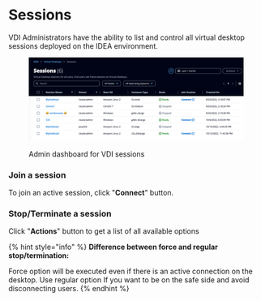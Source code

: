 # Sessions

VDI Administrators have the ability to list and control all virtual desktop sessions deployed on the IDEA environment.

<figure><img src="../../../.gitbook/assets/mods_vdi_admin_sessions.webp" alt=""><figcaption><p>Admin dashboard for VDI sessions</p></figcaption></figure>

### Join a session

To join an active session, click "**Connect**" button.

### Stop/Terminate a session

Click "**Actions**" button to get a list of all available options

{% hint style="info" %}
**Difference between force and regular stop/termination:**

Force option will be executed even if there is an active connection on the desktop. Use regular option If you want to be on the safe side and avoid disconnecting users.
{% endhint %}

